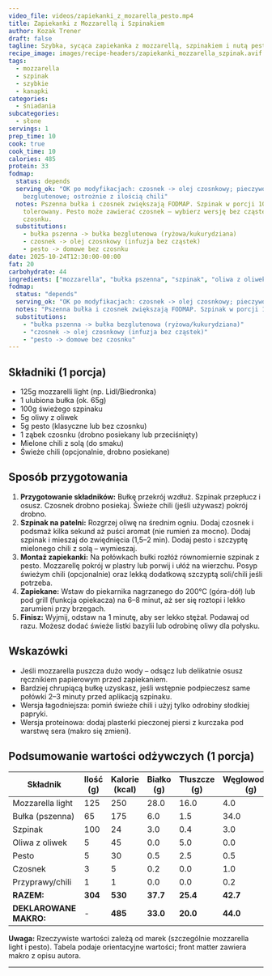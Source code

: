 ```yaml
---
video_file: videos/zapiekanki_z_mozarella_pesto.mp4
title: Zapiekanki z Mozzarellą i Szpinakiem
author: Kozak Trener
draft: false
tagline: Szybka, sycąca zapiekanka z mozzarellą, szpinakiem i nutą pesto.
recipe_image: images/recipe-headers/zapiekanki_mozzarella_szpinak.avif
tags:
  - mozzarella
  - szpinak
  - szybkie
  - kanapki
categories:
  - śniadania
subcategories:
  - słone
servings: 1
prep_time: 10
cook: true
cook_time: 10
calories: 485
protein: 33
fodmap:
  status: depends
  serving_ok: "OK po modyfikacjach: czosnek -> olej czosnkowy; pieczywo
    bezglutenowe; ostrożnie z ilością chili"
  notes: Pszenna bułka i czosnek zwiększają FODMAP. Szpinak w porcji 100g zwykle
    tolerowany. Pesto może zawierać czosnek – wybierz wersję bez cząstek
    czosnku.
  substitutions:
    - bułka pszenna -> bułka bezglutenowa (ryżowa/kukurydziana)
    - czosnek -> olej czosnkowy (infuzja bez cząstek)
    - pesto -> domowe bez czosnku
date: 2025-10-24T12:30:00-00:00
fat: 20
carbohydrate: 44
ingredients: ["mozzarella", "bułka pszenna", "szpinak", "oliwa z oliwek", "pesto", "czosnek", "chili"]
fodmap:
  status: "depends"
  serving_ok: "OK po modyfikacjach: czosnek -> olej czosnkowy; pieczywo bezglutenowe; ostrożnie z ilością chili"
  notes: "Pszenna bułka i czosnek zwiększają FODMAP. Szpinak w porcji 100g zwykle tolerowany. Pesto może zawierać czosnek – wybierz wersję bez cząstek czosnku."
  substitutions:
    - "bułka pszenna -> bułka bezglutenowa (ryżowa/kukurydziana)"
    - "czosnek -> olej czosnkowy (infuzja bez cząstek)"
    - "pesto -> domowe bez czosnku"
---
```


## Składniki (1 porcja)
* 125g mozzarelli light (np. Lidl/Biedronka)
* 1 ulubiona bułka (ok. 65g)
* 100g świeżego szpinaku
* 5g oliwy z oliwek
* 5g pesto (klasyczne lub bez czosnku)
* 1 ząbek czosnku (drobno posiekany lub przeciśnięty)
* Mielone chili z solą (do smaku)
* Świeże chili (opcjonalnie, drobno posiekane)

## Sposób przygotowania
1. **Przygotowanie składników:** Bułkę przekrój wzdłuż. Szpinak przepłucz i osusz. Czosnek drobno posiekaj. Świeże chili (jeśli używasz) pokrój drobno.
2. **Szpinak na patelni:** Rozgrzej oliwę na średnim ogniu. Dodaj czosnek i podsmaż kilka sekund aż puści aromat (nie rumień za mocno). Dodaj szpinak i mieszaj do zwiędnięcia (1,5–2 min). Dodaj pesto i szczyptę mielonego chili z solą – wymieszaj.
3. **Montaż zapiekanki:** Na połówkach bułki rozłóż równomiernie szpinak z pesto. Mozzarellę pokrój w plastry lub porwij i ułóż na wierzchu. Posyp świeżym chili (opcjonalnie) oraz lekką dodatkową szczyptą soli/chili jeśli potrzeba.
4. **Zapiekane:** Wstaw do piekarnika nagrzanego do 200°C (góra-dół) lub pod grill (funkcja opiekacza) na 6–8 minut, aż ser się roztopi i lekko zarumieni przy brzegach.
5. **Finisz:** Wyjmij, odstaw na 1 minutę, aby ser lekko stężał. Podawaj od razu. Możesz dodać świeże listki bazylii lub odrobinę oliwy dla połysku.

## Wskazówki
* Jeśli mozzarella puszcza dużo wody – odsącz lub delikatnie osusz ręcznikiem papierowym przed zapiekaniem.
* Bardziej chrupiącą bułkę uzyskasz, jeśli wstępnie podpieczesz same połówki 2–3 minuty przed aplikacją szpinaku.
* Wersja łagodniejsza: pomiń świeże chili i użyj tylko odrobiny słodkiej papryki.
* Wersja proteinowa: dodaj plasterki pieczonej piersi z kurczaka pod warstwę sera (makro się zmieni).

## Podsumowanie wartości odżywczych (1 porcja)
| Składnik            | Ilość (g) | Kalorie (kcal) | Białko (g) | Tłuszcze (g) | Węglowodany (g) |
|---------------------|-----------|----------------|------------|--------------|-----------------|
| Mozzarella light    | 125       | 250            | 28.0       | 16.0         | 4.0             |
| Bułka (pszenna)     | 65        | 175            | 6.0        | 1.5          | 34.0            |
| Szpinak             | 100       | 24             | 3.0        | 0.4          | 3.0             |
| Oliwa z oliwek      | 5         | 45             | 0.0        | 5.0          | 0.0             |
| Pesto               | 5         | 30             | 0.5        | 2.5          | 0.5             |
| Czosnek             | 3         | 5              | 0.2        | 0.0          | 1.0             |
| Przyprawy/chili     | 1         | 1              | 0.0        | 0.0          | 0.2             |
| **RAZEM:**          | **304**   | **530**        | **37.7**   | **25.4**     | **42.7**        |
| **DEKLAROWANE MAKRO:** | -      | **485**        | **33.0**   | **20.0**     | **44.0**        |

**Uwaga:** Rzeczywiste wartości zależą od marek (szczególnie mozzarella light i pesto). Tabela podaje orientacyjne wartości; front matter zawiera makro z opisu autora.

---
